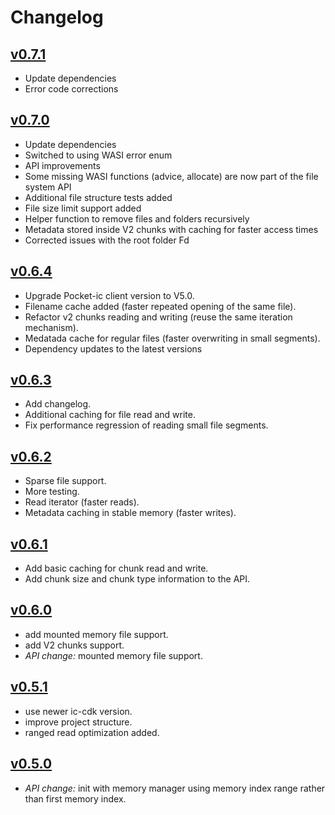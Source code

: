 # Changelog

## [v0.7.1]

- Update dependencies
- Error code corrections


## [v0.7.0]

- Update dependencies
- Switched to using WASI error enum
- API improvements
- Some missing WASI functions (advice, allocate) are now part of the file system API
- Additional file structure tests added
- File size limit support added
- Helper function to remove files and folders recursively
- Metadata stored inside V2 chunks with caching for faster access times
- Corrected issues with the root folder Fd

## [v0.6.4]

- Upgrade Pocket-ic client version to V5.0.
- Filename cache added (faster repeated opening of the same file).
- Refactor v2 chunks reading and writing (reuse the same iteration mechanism).
- Medatada cache for regular files (faster overwriting in small segments).
- Dependency updates to the latest versions

## [v0.6.3]

- Add changelog.
- Additional caching for file read and write.
- Fix performance regression of reading small file segments.

## [v0.6.2]

- Sparse file support.
- More testing.
- Read iterator (faster reads).
- Metadata caching in stable memory (faster writes).

## [v0.6.1]

- Add basic caching for chunk read and write.
- Add chunk size and chunk type information to the API.

## [v0.6.0]

- add mounted memory file support.
- add V2 chunks support.
- *API change:* mounted memory file support.

## [v0.5.1]

- use newer ic-cdk version.
- improve project structure.
- ranged read optimization added.

## [v0.5.0]

- *API change:* init with memory manager using memory index range rather than first memory index.


[unreleased]: https://github.com/wasm-forge/stable-fs/compare/v0.7.1...main
[v0.7.1]: https://github.com/wasm-forge/stable-fs/compare/v0.7.0...v0.7.1
[v0.7.0]: https://github.com/wasm-forge/stable-fs/compare/v0.6.4...v0.7.0
[v0.6.4]: https://github.com/wasm-forge/stable-fs/compare/v0.6.3...v0.6.4
[v0.6.3]: https://github.com/wasm-forge/stable-fs/compare/v0.6.2...v0.6.3
[v0.6.2]: https://github.com/wasm-forge/stable-fs/compare/v0.6.1...v0.6.2
[v0.6.1]: https://github.com/wasm-forge/stable-fs/compare/v0.6.0...v0.6.1
[v0.6.0]: https://github.com/wasm-forge/stable-fs/compare/v0.5.1...v0.6.0
[v0.5.1]: https://github.com/wasm-forge/stable-fs/compare/v0.5.0...v0.5.1
[v0.5.0]: https://github.com/wasm-forge/stable-fs/compare/v0.4.0...v0.5.0

